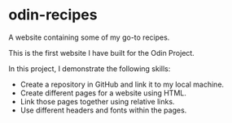 # odin-recipes
A website containing some of my go-to recipes.

This is the first website I have built for the Odin Project.

In this project, I demonstrate the following skills:
- Create a repository in GitHub and link it to my local machine.
- Create different pages for a website using HTML.
- Link those pages together using relative links.
- Use different headers and fonts within the pages.

